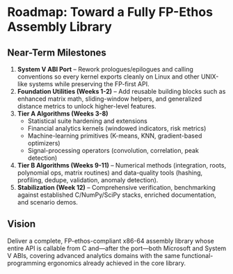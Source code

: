 # Roadmap: Toward a Fully FP-Ethos Assembly Library

## Near-Term Milestones

1. **System V ABI Port** – Rework prologues/epilogues and calling conventions so every kernel exports cleanly on Linux and other UNIX-like systems while preserving the FP-first API.
2. **Foundation Utilities (Weeks 1-2)** – Add reusable building blocks such as enhanced matrix math, sliding-window helpers, and generalized distance metrics to unlock higher-level features.
3. **Tier A Algorithms (Weeks 3-8)**  
   - Statistical suite hardening and extensions  
   - Financial analytics kernels (windowed indicators, risk metrics)  
   - Machine-learning primitives (K-means, KNN, gradient-based optimizers)  
   - Signal-processing operators (convolution, correlation, peak detection)
4. **Tier B Algorithms (Weeks 9-11)** – Numerical methods (integration, roots, polynomial ops, matrix routines) and data-quality tools (hashing, profiling, dedupe, validation, anomaly detection).
5. **Stabilization (Week 12)** – Comprehensive verification, benchmarking against established C/NumPy/SciPy stacks, enriched documentation, and scenario demos.

## Vision

Deliver a complete, FP-ethos-compliant x86-64 assembly library whose entire API is callable from C and—after the port—both Microsoft and System V ABIs, covering advanced analytics domains with the same functional-programming ergonomics already achieved in the core library.
